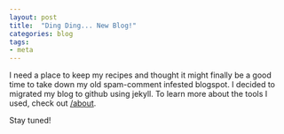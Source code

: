 ```yaml
---
layout: post
title:  "Ding Ding... New Blog!"
categories: blog
tags:
- meta
---
```

I need a place to keep my recipes and thought it might finally be a good time to take down my old spam-comment infested blogspot.  I decided to migrated my blog to github using jekyll.  To learn more about the tools I used, check out [/about](/about).

Stay tuned!